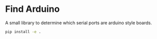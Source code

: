 # Find Arduino

A small library to determine which serial ports are arduino style boards.

```bash
pip install -e .
```